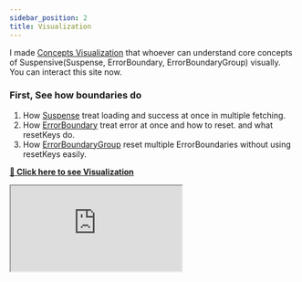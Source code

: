 ```yaml
---
sidebar_position: 2
title: Visualization
---
```


I made [Concepts Visualization](https://visualization.suspensive.org/react) that whoever can understand core concepts of Suspensive(Suspense, ErrorBoundary, ErrorBoundaryGroup) visually. You can interact this site now.

### First, See how boundaries do

1. How [Suspense](/docs/react/src/Suspense.i18n) treat loading and success at once in multiple fetching.
2. How [ErrorBoundary](/docs/react/src/ErrorBoundary.i18n) treat error at once and how to reset. and what resetKeys do.
3. How [ErrorBoundaryGroup](/docs/react/src/ErrorBoundaryGroup.i18n) reset multiple ErrorBoundaries without using resetKeys easily.

[**🔗 Click here to see Visualization**](https://visualization.suspensive.org/react)

<iframe
  src="https://visualization.suspensive.org/react"
  title="@suspensive/react"
  sandbox="allow-forms allow-modals allow-popups allow-presentation allow-same-origin allow-scripts"
  style={{
    width: '100%',
    height: '75vh',
    border: '0',
    borderRadius: 8,
    overflow: 'hidden',
    position: 'static',
    zIndex: 0,
  }}
></iframe>
